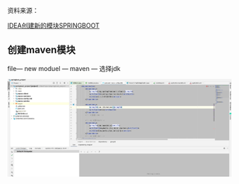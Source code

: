 资料来源：


[IDEA创建新的模块SPRINGBOOT](https://www.cnblogs.com/jthr/p/15504032.html)

## 创建maven模块

file— new moduel — maven — 选择jdk


![](file/471222.gif ':size=40%')




